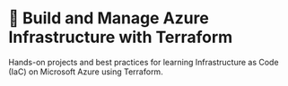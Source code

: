 # 🚀 Build and Manage Azure Infrastructure with Terraform

Hands-on projects and best practices for learning Infrastructure as Code (IaC) on Microsoft Azure using Terraform.